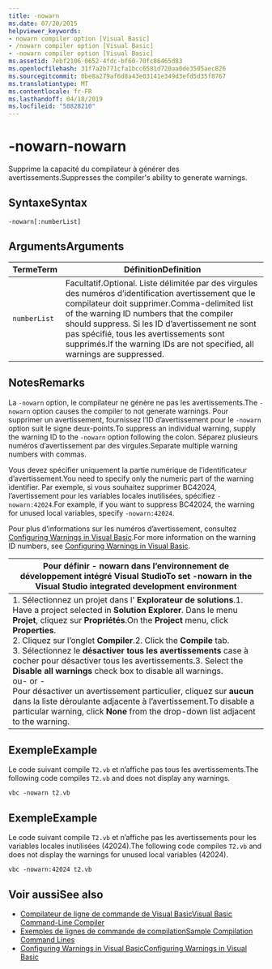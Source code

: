 ```yaml
---
title: -nowarn
ms.date: 07/20/2015
helpviewer_keywords:
- nowarn compiler option [Visual Basic]
- /nowarn compiler option [Visual Basic]
- -nowarn compiler option [Visual Basic]
ms.assetid: 7ebf2106-0652-4fdc-bf60-70fc86465d83
ms.openlocfilehash: 31f7a2b771cfa1bcc6581d720aa0de3505aec826
ms.sourcegitcommit: 0be8a279af6d8a43e03141e349d3efd5d35f8767
ms.translationtype: MT
ms.contentlocale: fr-FR
ms.lasthandoff: 04/18/2019
ms.locfileid: "58828210"
---
```

# <a name="-nowarn"></a><span data-ttu-id="f4f9a-102">-nowarn</span><span class="sxs-lookup"><span data-stu-id="f4f9a-102">-nowarn</span></span>
<span data-ttu-id="f4f9a-103">Supprime la capacité du compilateur à générer des avertissements.</span><span class="sxs-lookup"><span data-stu-id="f4f9a-103">Suppresses the compiler's ability to generate warnings.</span></span>  
  
## <a name="syntax"></a><span data-ttu-id="f4f9a-104">Syntaxe</span><span class="sxs-lookup"><span data-stu-id="f4f9a-104">Syntax</span></span>  
  
```  
-nowarn[:numberList]  
```  
  
## <a name="arguments"></a><span data-ttu-id="f4f9a-105">Arguments</span><span class="sxs-lookup"><span data-stu-id="f4f9a-105">Arguments</span></span>  
  
|<span data-ttu-id="f4f9a-106">Terme</span><span class="sxs-lookup"><span data-stu-id="f4f9a-106">Term</span></span>|<span data-ttu-id="f4f9a-107">Définition</span><span class="sxs-lookup"><span data-stu-id="f4f9a-107">Definition</span></span>|  
|---|---|  
|`numberList`|<span data-ttu-id="f4f9a-108">Facultatif.</span><span class="sxs-lookup"><span data-stu-id="f4f9a-108">Optional.</span></span> <span data-ttu-id="f4f9a-109">Liste délimitée par des virgules des numéros d’identification avertissement que le compilateur doit supprimer.</span><span class="sxs-lookup"><span data-stu-id="f4f9a-109">Comma-delimited list of the warning ID numbers that the compiler should suppress.</span></span> <span data-ttu-id="f4f9a-110">Si les ID d’avertissement ne sont pas spécifié, tous les avertissements sont supprimés.</span><span class="sxs-lookup"><span data-stu-id="f4f9a-110">If the warning IDs are not specified, all warnings are suppressed.</span></span>|  
  
## <a name="remarks"></a><span data-ttu-id="f4f9a-111">Notes</span><span class="sxs-lookup"><span data-stu-id="f4f9a-111">Remarks</span></span>  
 <span data-ttu-id="f4f9a-112">La `-nowarn` option, le compilateur ne génère ne pas les avertissements.</span><span class="sxs-lookup"><span data-stu-id="f4f9a-112">The `-nowarn` option causes the compiler to not generate warnings.</span></span> <span data-ttu-id="f4f9a-113">Pour supprimer un avertissement, fournissez l’ID d’avertissement pour le `-nowarn` option suit le signe deux-points.</span><span class="sxs-lookup"><span data-stu-id="f4f9a-113">To suppress an individual warning, supply the warning ID to the `-nowarn` option following the colon.</span></span> <span data-ttu-id="f4f9a-114">Séparez plusieurs numéros d’avertissement par des virgules.</span><span class="sxs-lookup"><span data-stu-id="f4f9a-114">Separate multiple warning numbers with commas.</span></span>  
  
 <span data-ttu-id="f4f9a-115">Vous devez spécifier uniquement la partie numérique de l’identificateur d’avertissement.</span><span class="sxs-lookup"><span data-stu-id="f4f9a-115">You need to specify only the numeric part of the warning identifier.</span></span> <span data-ttu-id="f4f9a-116">Par exemple, si vous souhaitez supprimer BC42024, l’avertissement pour les variables locales inutilisées, spécifiez `-nowarn:42024`.</span><span class="sxs-lookup"><span data-stu-id="f4f9a-116">For example, if you want to suppress BC42024, the warning for unused local variables, specify `-nowarn:42024`.</span></span>  
  
 <span data-ttu-id="f4f9a-117">Pour plus d’informations sur les numéros d’avertissement, consultez [Configuring Warnings in Visual Basic](/visualstudio/ide/configuring-warnings-in-visual-basic).</span><span class="sxs-lookup"><span data-stu-id="f4f9a-117">For more information on the warning ID numbers, see [Configuring Warnings in Visual Basic](/visualstudio/ide/configuring-warnings-in-visual-basic).</span></span>  
  
|<span data-ttu-id="f4f9a-118">Pour définir - nowarn dans l’environnement de développement intégré Visual Studio</span><span class="sxs-lookup"><span data-stu-id="f4f9a-118">To set -nowarn in the Visual Studio integrated development environment</span></span>|  
|---|  
|<span data-ttu-id="f4f9a-119">1.  Sélectionnez un projet dans l' **Explorateur de solutions**.</span><span class="sxs-lookup"><span data-stu-id="f4f9a-119">1.  Have a project selected in **Solution Explorer**.</span></span> <span data-ttu-id="f4f9a-120">Dans le menu **Projet**, cliquez sur **Propriétés**.</span><span class="sxs-lookup"><span data-stu-id="f4f9a-120">On the **Project** menu, click **Properties**.</span></span> <br /><span data-ttu-id="f4f9a-121">2.  Cliquez sur l’onglet **Compiler**.</span><span class="sxs-lookup"><span data-stu-id="f4f9a-121">2.  Click the **Compile** tab.</span></span><br /><span data-ttu-id="f4f9a-122">3.  Sélectionnez le **désactiver tous les avertissements** case à cocher pour désactiver tous les avertissements.</span><span class="sxs-lookup"><span data-stu-id="f4f9a-122">3.  Select the **Disable all warnings** check box to disable all warnings.</span></span><br />     <span data-ttu-id="f4f9a-123">ou</span><span class="sxs-lookup"><span data-stu-id="f4f9a-123">- or -</span></span><br />     <span data-ttu-id="f4f9a-124">Pour désactiver un avertissement particulier, cliquez sur **aucun** dans la liste déroulante adjacente à l’avertissement.</span><span class="sxs-lookup"><span data-stu-id="f4f9a-124">To disable a particular warning, click **None** from the drop-down list adjacent to the warning.</span></span>|  
  
## <a name="example"></a><span data-ttu-id="f4f9a-125">Exemple</span><span class="sxs-lookup"><span data-stu-id="f4f9a-125">Example</span></span>  
 <span data-ttu-id="f4f9a-126">Le code suivant compile `T2.vb` et n’affiche pas tous les avertissements.</span><span class="sxs-lookup"><span data-stu-id="f4f9a-126">The following code compiles `T2.vb` and does not display any warnings.</span></span>  
  
```console
vbc -nowarn t2.vb  
```  
  
## <a name="example"></a><span data-ttu-id="f4f9a-127">Exemple</span><span class="sxs-lookup"><span data-stu-id="f4f9a-127">Example</span></span>  
 <span data-ttu-id="f4f9a-128">Le code suivant compile `T2.vb` et n’affiche pas les avertissements pour les variables locales inutilisées (42024).</span><span class="sxs-lookup"><span data-stu-id="f4f9a-128">The following code compiles `T2.vb` and does not display the warnings for unused local variables (42024).</span></span>  
  
```console
vbc -nowarn:42024 t2.vb  
```  
  
## <a name="see-also"></a><span data-ttu-id="f4f9a-129">Voir aussi</span><span class="sxs-lookup"><span data-stu-id="f4f9a-129">See also</span></span>

- [<span data-ttu-id="f4f9a-130">Compilateur de ligne de commande de Visual Basic</span><span class="sxs-lookup"><span data-stu-id="f4f9a-130">Visual Basic Command-Line Compiler</span></span>](../../../visual-basic/reference/command-line-compiler/index.md)
- [<span data-ttu-id="f4f9a-131">Exemples de lignes de commande de compilation</span><span class="sxs-lookup"><span data-stu-id="f4f9a-131">Sample Compilation Command Lines</span></span>](../../../visual-basic/reference/command-line-compiler/sample-compilation-command-lines.md)
- [<span data-ttu-id="f4f9a-132">Configuring Warnings in Visual Basic</span><span class="sxs-lookup"><span data-stu-id="f4f9a-132">Configuring Warnings in Visual Basic</span></span>](/visualstudio/ide/configuring-warnings-in-visual-basic)
